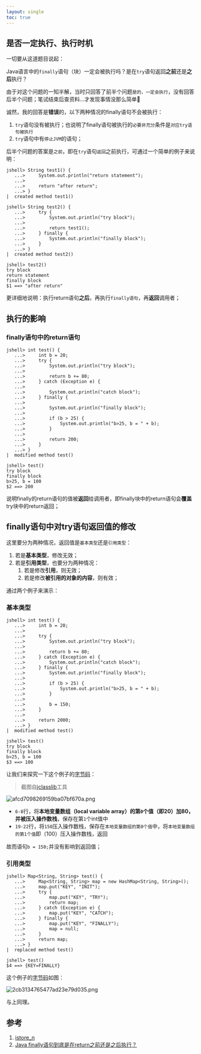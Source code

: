 ```yaml
---
layout: single
toc: true
---
```


## 是否一定执行、执行时机

一切要从这道题目说起：

Java语言中的`finally`语句（块）一定会被执行吗？是在`try`语句返回**之前**还是**之后**执行？

由于对这个问题的一知半解，当时只回答了前半个问题`是的，一定会执行`，没有回答后半个问题；笔试结束后查资料...才发现事情没那么简单🤯

诚然，我的回答是**错误**的，以下两种情况的finally语句不会被执行：

1. `try`语句没有被执行；也说明了finally语句被执行的`必要非充分`条件是`对应try语句被执行`
2. `try`语句中有`停止JVM`的语句；

后半个问题的答案是`之前`，即在`try`语句`返回`之前执行，可通过一个简单的例子来说明：

```jshell
jshell> String test1() {
   ...>     System.out.println("return statement");
   ...>
   ...>     return "after return";
   ...> }
|  created method test1()

jshell> String test2() {
   ...>     try {
   ...>         System.out.println("try block");
   ...>
   ...>         return test1();
   ...>     } finally {
   ...>         System.out.println("finally block");
   ...>     }
   ...> }
|  created method test2()

jshell> test2()
try block
return statement
finally block
$1 ==> "after return"
```

更详细地说明：执行return语句**之后**，再执行`finally语句`，再**返回**调用者；

## 执行的影响

### finally语句中的return语句

```jshell
jshell> int test() {
   ...>     int b = 20;
   ...>     try {
   ...>         System.out.println("try block");
   ...> 
   ...>         return b += 80;
   ...>     } catch (Exception e) {
   ...> 
   ...>         System.out.println("catch block");
   ...>     } finally {
   ...> 
   ...>         System.out.println("finally block");
   ...> 
   ...>         if (b > 25) {
   ...>             System.out.println("b>25, b = " + b);
   ...>         }
   ...> 
   ...>         return 200;
   ...>     }
   ...> }
|  modified method test()

jshell> test()
try block
finally block
b>25, b = 100
$2 ==> 200
```

说明finally的return语句的值被**返回**给调用者，即finally块中的return语句会**覆盖**try块中的return返回；

## finally语句中对try语句返回值的修改

这里要分为两种情况，返回值是`基本类型`还是`引用类型`：

1. 若是**基本类型**，修改无效；
2. 若是**引用类型**，也要分为两种情况：
   1. 若是修改**引用**，则无效；
   2. 若是修改**被引用的对象的内容**，则有效；

通过两个例子来演示：

### 基本类型

```jshell
jshell> int test() {
   ...>     int b = 20;
   ...> 
   ...>     try {
   ...>         System.out.println("try block");
   ...> 
   ...>         return b += 80;
   ...>     } catch (Exception e) {
   ...>         System.out.println("catch block");
   ...>     } finally {
   ...>         System.out.println("finally block");
   ...> 
   ...>         if (b > 25) {
   ...>             System.out.println("b>25, b = " + b);
   ...>         }
   ...> 
   ...>         b = 150;
   ...>     }
   ...> 
   ...>     return 2000;
   ...> }
|  modified method test()

jshell> test()
try block
finally block
b>25, b = 100
$3 ==> 100
```

让我们来探究一下这个例子的[字节码](/attachment/finally-primitive-type-example.tgz)：

> 截图自[jclasslib](https://github.com/ingokegel/jclasslib)工具

![afcd7098269159ba07bf670a.png](/assets/img/afcd7098269159ba07bf670a.png)

- `6-8`行，将**本地变量数组（local variable array）**的第`0`个值（即20）加80，并被压入**操作数栈**，保存在第`1`个int值中
- `19-22`行，将`150`压入操作数栈，保存在`本地变量数组的第0个值`中，将`本地变量数组的第1个值`即（100）压入操作数栈，返回

故而语句`b = 150;`并没有影响到返回值；

### 引用类型

```jshell
jshell> Map<String, String> test() {
   ...>     Map<String, String> map = new HashMap<String, String>();
   ...>     map.put("KEY", "INIT");
   ...>     try {
   ...>         map.put("KEY", "TRY");
   ...>         return map;
   ...>     } catch (Exception e) {
   ...>         map.put("KEY", "CATCH");
   ...>     } finally {
   ...>         map.put("KEY", "FINALLY");
   ...>         map = null;
   ...>     }
   ...>     return map;
   ...> }
|  replaced method test()

jshell> test()
$4 ==> {KEY=FINALLY}
```

这个例子的[字节码](/attachment/finally-reference-type-example.tgz)如图：

![2cb3134765477ad23e79d035.png](/assets/img/2cb3134765477ad23e79d035.png)

与上同理。

## 参考

1. [istore_n](https://docs.oracle.com/javase/specs/jvms/se8/html/jvms-6.html#jvms-6.5.istore_n)
2. [Java finally语句到底是在return之前还是之后执行？](https://www.cnblogs.com/lanxuezaipiao/p/3440471.html)